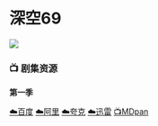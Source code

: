 # 深空69
![](/image/o3ibcesX75ucmhdMwx2YuUCzHPW.jpg)

### 📺 剧集资源

**第一季** <Badge type="warning" text="漫迪MDsub" />

[☁️百度](https://pan.baidu.com/s/1YDfH_YBacm14JqDGaAM-fQ?pwd=p529)  [☁️阿里](https://www.alipan.com/s/YnANdDsMdtn)  [☁️夸克](https://pan.quark.cn/s/b1e8c762b650)  [☁️迅雷](https://pan.xunlei.com/s/VNtfVlV2VTf__xYZuFOVUjsmA1?pwd=t6z6#)  [📺MDpan](https://pan.mdsub.top/zh-CN/%E6%B7%B1%E5%BA%A6%E7%A9%BA%E9%97%B469/S1/)